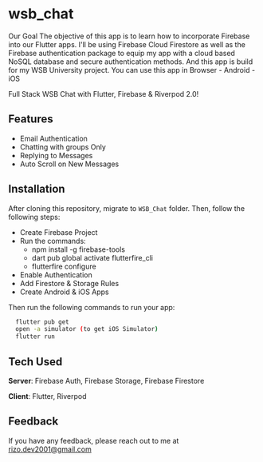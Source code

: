 # wsb_chat
Our Goal
The objective of this app is to learn how to incorporate Firebase into our Flutter apps. I'll be using Firebase Cloud Firestore as well as the Firebase authentication package to equip my app with a cloud based NoSQL database and secure authentication methods.
And this app is build for my  WSB University project.
You can use this app in Browser - Android - iOS



Full Stack WSB Chat with Flutter, Firebase & Riverpod 2.0! 

## Features
- Email Authentication
- Chatting with groups Only
- Replying to Messages
- Auto Scroll on New Messages


## Installation
After cloning this repository, migrate to ```WSB_Chat``` folder. Then, follow the following steps:
- Create Firebase Project
- Run the commands:
    - npm install -g firebase-tools
    - dart pub global activate flutterfire_cli
    - flutterfire configure
- Enable Authentication
- Add Firestore & Storage Rules
- Create Android & iOS Apps

Then run the following commands to run your app:
```bash
  flutter pub get
  open -a simulator (to get iOS Simulator)
  flutter run
```

## Tech Used
**Server**: Firebase Auth, Firebase Storage, Firebase Firestore

**Client**: Flutter, Riverpod

## Feedback

If you have any feedback, please reach out to me at rizo.dev2001@gmail.com

